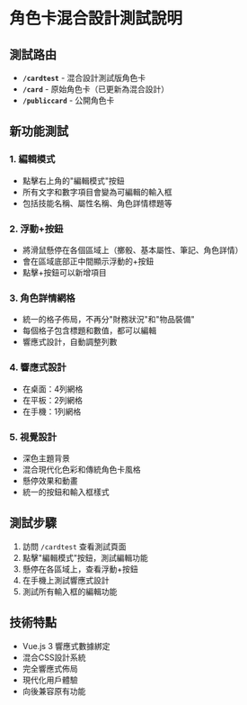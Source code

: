 # 角色卡混合設計測試說明

## 測試路由

- **`/cardtest`** - 混合設計測試版角色卡
- **`/card`** - 原始角色卡（已更新為混合設計）
- **`/publiccard`** - 公開角色卡

## 新功能測試

### 1. 編輯模式
- 點擊右上角的"編輯模式"按鈕
- 所有文字和數字項目會變為可編輯的輸入框
- 包括技能名稱、屬性名稱、角色詳情標題等

### 2. 浮動+按鈕
- 將滑鼠懸停在各個區域上（擲骰、基本屬性、筆記、角色詳情）
- 會在區域底部正中間顯示浮動的+按鈕
- 點擊+按鈕可以新增項目

### 3. 角色詳情網格
- 統一的格子佈局，不再分"財務狀況"和"物品裝備"
- 每個格子包含標題和數值，都可以編輯
- 響應式設計，自動調整列數

### 4. 響應式設計
- 在桌面：4列網格
- 在平板：2列網格  
- 在手機：1列網格

### 5. 視覺設計
- 深色主題背景
- 混合現代化色彩和傳統角色卡風格
- 懸停效果和動畫
- 統一的按鈕和輸入框樣式

## 測試步驟

1. 訪問 `/cardtest` 查看測試頁面
2. 點擊"編輯模式"按鈕，測試編輯功能
3. 懸停在各區域上，查看浮動+按鈕
4. 在手機上測試響應式設計
5. 測試所有輸入框的編輯功能

## 技術特點

- Vue.js 3 響應式數據綁定
- 混合CSS設計系統
- 完全響應式佈局
- 現代化用戶體驗
- 向後兼容原有功能
